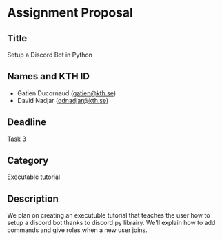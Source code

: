 # Assignment Proposal  

## Title  

Setup a Discord Bot in Python  

## Names and KTH ID   
  - Gatien Ducornaud (gatien@kth.se)
  - David Nadjar (ddnadjar@kth.se)  

## Deadline  

Task 3

## Category

Executable tutorial

## Description  

We plan on creating an executuble tutorial that teaches the user how to setup a discord bot thanks to discord.py librairy. We'll explain how to add commands and give roles when a new user joins.
